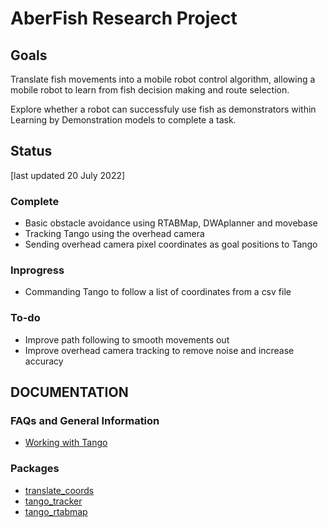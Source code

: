 # AberFish Research Project
## Goals
Translate fish movements into a mobile robot control algorithm, allowing a mobile robot to learn from fish decision making and route selection.

Explore whether a robot can successfuly use fish as demonstrators within Learning by Demonstration models to complete a task.

## Status
\[last updated 20 July 2022]
### Complete
 - Basic obstacle avoidance using RTABMap, DWAplanner and movebase
 - Tracking Tango using the overhead camera
 - Sending overhead camera pixel coordinates as goal positions to Tango

### Inprogress
 - Commanding Tango to follow a list of coordinates from a csv file
 
### To-do
 - Improve path following to smooth movements out
 - Improve overhead camera tracking to remove noise and increase accuracy

## DOCUMENTATION
### FAQs and General Information
- [Working with Tango](tango.md)

### Packages
- [translate_coords](translate_coords.md)
- [tango_tracker](tango-tracker.md)
- [tango_rtabmap](tango_rtabmap)
